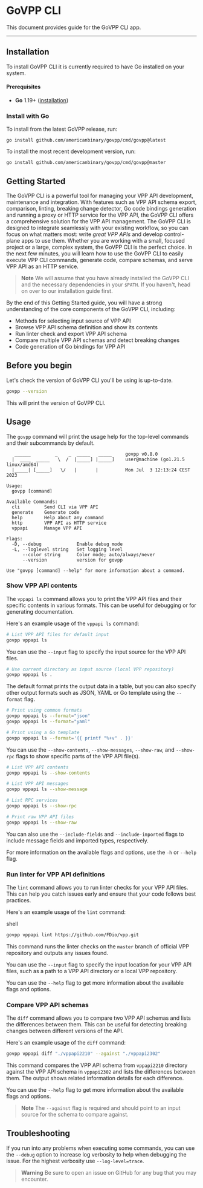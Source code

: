 # GoVPP CLI

This document provides guide for the GoVPP CLI app.

---

## Installation

To install GoVPP CLI it is currently required to have Go installed on your system.

#### Prerequisites
 
- **Go** 1.19+ ([installation](https://go.dev/doc/install))

### Install with Go

To install from the latest GoVPP release, run:

```shell
go install github.com/americanbinary/govpp/cmd/govpp@latest
```

To install the most recent development version, run: 

```shell
go install github.com/americanbinary/govpp/cmd/govpp@master
```

## Getting Started

The GoVPP CLI is a powerful tool for managing your VPP API development, maintenance and integration. With features such as VPP API schema export, comparison, linting, breaking change detector, Go code bindings generation and running a proxy or HTTP service for the VPP API, the GoVPP CLI offers a comprehensive solution for the VPP API management. The GoVPP CLI is designed to integrate seamlessly with your existing workflow, so you can focus on what matters most: write _great VPP APIs_ and develop control-plane apps to use them. Whether you are working with a small, focused project or a large, complex system, the GoVPP CLI is the perfect choice. In the next few minutes, you will learn how to use the GoVPP CLI to easily execute VPP CLI commands, generate code, compare schemas, and serve VPP API as an HTTP service.

> **Note**
> We will assume that you have already installed the GoVPP CLI and the necessary dependencies in your `$PATH`. If you haven't, head on over to our installation guide first.

By the end of this Getting Started guide, you will have a strong understanding of the core components of the GoVPP CLI, including:

- Methods for selecting input source of VPP API
- Browse VPP API schema definition and show its contents
- Run linter check and export VPP API schema
- Compare multiple VPP API schemas and detect breaking changes
- Code generation of Go bindings for VPP API

## Before you begin

Let's check the version of GoVPP CLI you'll be using is up-to-date.

```sh
govpp --version
```

This will print the version of GoVPP CLI.

## Usage

The `govpp` command will print the usage help for the top-level commands and their subcommands by default.

```
   ______         _    _  _____   _____     govpp v0.8.0
  |  ____  _____   \  /  |_____] |_____]    user@machine (go1.21.5 linux/amd64)
  |_____| [_____]   \/   |       |          Mon Jul  3 12:13:24 CEST 2023
                                          
Usage:
  govpp [command]
  
Available Commands:
  cli         Send CLI via VPP API
  generate    Generate code
  help        Help about any command
  http        VPP API as HTTP service
  vppapi      Manage VPP API

Flags:
  -D, --debug             Enable debug mode
  -L, --loglevel string   Set logging level
      --color string      Color mode; auto/always/never
      --version           version for govpp

Use "govpp [command] --help" for more information about a command.
```

### Show VPP API contents

The `vppapi ls` command allows you to print the VPP API files and their specific contents
in various formats. This can be useful for debugging or for generating documentation.

Here's an example usage of the `vppapi ls` command:

```sh
# List VPP API files for default input
govpp vppapi ls
```

You can use the `--input` flag to specify the input source for the VPP API files.

```sh
# Use current directory as input source (local VPP repository)
govpp vppapi ls .
```

The default format prints the output data in a table, but you can also specify 
other output formats such as JSON, YAML or Go template using the `--format` flag.

```sh
# Print using common formats
govpp vppapi ls --format="json"
govpp vppapi ls --format="yaml"

# Print using a Go template
govpp vppapi ls --format='{{ printf "%+v" . }}'
```

You can use the `--show-contents`, `--show-messages`, `--show-raw`, and `--show-rpc` 
flags to show specific parts of the VPP API file(s).

```sh
# List VPP API contents
govpp vppapi ls --show-contents

# List VPP API messages
govpp vppapi ls --show-message

# List RPC services
govpp vppapi ls --show-rpc

# Print raw VPP API files
govpp vppapi ls --show-raw
```

You can also use the `--include-fields` and `--include-imported` flags to include 
message fields and imported types, respectively.

For more information on the available flags and options, use the `-h` or `--help` flag.

### Run linter for VPP API definitions

The `lint` command allows you to run linter checks for your VPP API files. This can help you catch issues early and ensure that your code follows best practices.

Here's an example usage of the `lint` command:

shell
```sh
govpp vppapi lint https://github.com/FDio/vpp.git
```

This command runs the linter checks on the `master` branch of official VPP repository and outputs any issues found.

You can use the `--input` flag to specify the input location for your VPP API files, such as a path to a VPP API directory or a local VPP repository.

You can use the `--help` flag to get more information about the available flags and options.

### Compare VPP API schemas

The `diff` command allows you to compare two VPP API schemas and lists the differences between them. This can be useful for detecting breaking changes between different versions of the API.

Here's an example usage of the `diff` command:

```sh
govpp vppapi diff "./vppapi2210" --against "./vppapi2302"
```

This command compares the VPP API schema from `vppapi2210` directory against the VPP API schema in `vppapi2302` and lists the differences between them. The output shows related information details for each difference.

You can use the `--help` flag to get more information about the available flags and options.

> **Note**
> The `--against` flag is required and should point to an input source for the schema to compare against.

## Troubleshooting

If you run into any problems when executing some commands, you can use the `--debug` option to increase log verbosity to help when debugging the issue.
For the highest verbosity use `--log-level=trace`.


> **Warning**
> Be sure to open an issue on GitHub for any bug that you may encounter.
